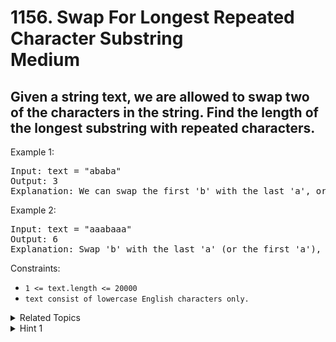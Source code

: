 # 1156. Swap For Longest Repeated Character Substring<br> Medium

## Given a string text, we are allowed to swap two of the characters in the string. Find the length of the longest substring with repeated characters.



Example 1:

<pre>
Input: text = "ababa"
Output: 3
Explanation: We can swap the first 'b' with the last 'a', or the last 'b' with the first 'a'. Then, the longest repeated character substring is "aaa", which its length is 3.
</pre>

Example 2:

<pre>
Input: text = "aaabaaa"
Output: 6
Explanation: Swap 'b' with the last 'a' (or the first 'a'), and we get longest repeated character substring "aaaaaa", which its length is 6.
</pre>

Constraints:

- `1 <= text.length <= 20000`
- `text consist of lowercase English characters only.`

<details>

<summary> Related Topics </summary>

-   `String`

</details>

<details>

<summary> Hint 1 </summary>
There are two cases: a block of characters, or two blocks of characters between one different character. By keeping a run-length encoded version of the string, we can easily check these cases.
</details>